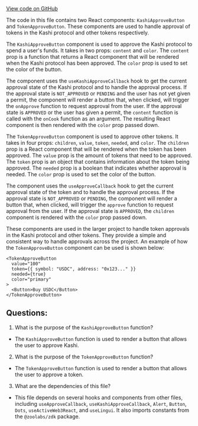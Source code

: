 [View code on GitHub](zoo-labs/zoo/blob/master/core/src/features/kashi/Button.tsx)

The code in this file contains two React components: `KashiApproveButton` and `TokenApproveButton`. These components are used to handle approval of tokens in the Kashi protocol and other tokens respectively. 

The `KashiApproveButton` component is used to approve the Kashi protocol to spend a user's funds. It takes in two props: `content` and `color`. The `content` prop is a function that returns a React component that will be rendered when the Kashi protocol has been approved. The `color` prop is used to set the color of the button. 

The component uses the `useKashiApproveCallback` hook to get the current approval state of the Kashi protocol and to handle the approval process. If the approval state is `NOT_APPROVED` or `PENDING` and the user has not yet given a permit, the component will render a button that, when clicked, will trigger the `onApprove` function to request approval from the user. If the approval state is `APPROVED` or the user has given a permit, the `content` function is called with the `onCook` function as an argument. The resulting React component is then rendered with the `color` prop passed down.

The `TokenApproveButton` component is used to approve other tokens. It takes in four props: `children`, `value`, `token`, `needed`, and `color`. The `children` prop is a React component that will be rendered when the token has been approved. The `value` prop is the amount of tokens that need to be approved. The `token` prop is an object that contains information about the token being approved. The `needed` prop is a boolean that indicates whether approval is needed. The `color` prop is used to set the color of the button.

The component uses the `useApproveCallback` hook to get the current approval state of the token and to handle the approval process. If the approval state is `NOT_APPROVED` or `PENDING`, the component will render a button that, when clicked, will trigger the `approve` function to request approval from the user. If the approval state is `APPROVED`, the `children` component is rendered with the `color` prop passed down.

These components are used in the larger project to handle token approvals in the Kashi protocol and other tokens. They provide a simple and consistent way to handle approvals across the project. An example of how the `TokenApproveButton` component can be used is shown below:

```
<TokenApproveButton
  value="100"
  token={{ symbol: "USDC", address: "0x123..." }}
  needed={true}
  color="primary"
>
  <Button>Buy USDC</Button>
</TokenApproveButton>
```
## Questions: 
 1. What is the purpose of the `KashiApproveButton` function?
- The `KashiApproveButton` function is used to render a button that allows the user to approve Kashi.

2. What is the purpose of the `TokenApproveButton` function?
- The `TokenApproveButton` function is used to render a button that allows the user to approve a token.

3. What are the dependencies of this file?
- This file depends on several hooks and components from other files, including `useApproveCallback`, `useKashiApproveCallback`, `Alert`, `Button`, `Dots`, `useActiveWeb3React`, and `useLingui`. It also imports constants from the `@zoolabs/zdk` package.